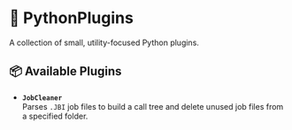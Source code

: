 # 🧩 PythonPlugins

A collection of small, utility-focused Python plugins.

## 📦 Available Plugins

- **`JobCleaner`**  
  Parses `.JBI` job files to build a call tree and delete unused job files from a specified folder.  
